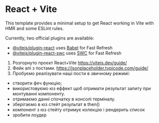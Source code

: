 # React + Vite

This template provides a minimal setup to get React working in Vite with HMR and some ESLint rules.

Currently, two official plugins are available:

- [@vitejs/plugin-react](https://github.com/vitejs/vite-plugin-react/blob/main/packages/plugin-react/README.md) uses [Babel](https://babeljs.io/) for Fast Refresh
- [@vitejs/plugin-react-swc](https://github.com/vitejs/vite-plugin-react-swc) uses [SWC](https://swc.rs/) for Fast Refresh

1. Розгорнуто проєкт React+Vite https://vitejs.dev/guide/
2. Фейк апі з постами. https://jsonplaceholder.typicode.com/guide/
3. Пробуємо реалізувати наші пости в звичному режимі:

- створити феч функцію;
- використовуємо юз еффект щоб отримати результат запиту при монтуванні компоненту.
- отримаємо данні спочатку в консолі терміналу.
- зберігаємо в юз стейт результат в then()
- компонент з юз стейту отримує колекцію і рендерить список
- зробити лоудер
